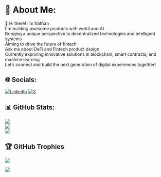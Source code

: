 # 💫 About Me:
👋 Hi there! I’m Nathan<br>I'm building awesome products with web3 and AI<br>Bringing a unique perspective to decentralized technologies and intelligent systems<br>Aiming to drive the future of fintech<br>Ask me about DeFi and Fintech product design <br>Currently exploring innovative solutions in blockchain, smart contracts, and machine learning<br>Let’s connect and build the next generation of digital experiences together!<br>


## 🌐 Socials:
[![LinkedIn](https://img.shields.io/badge/LinkedIn-%230077B5.svg?logo=linkedin&logoColor=white)](https://linkedin.com/in/nathan-bogale) [![X](https://img.shields.io/badge/X-black.svg?logo=X&logoColor=white)](https://x.com/Nathanbogale) 

## 📊 GitHub Stats:
![](https://github-readme-stats.vercel.app/api?username=nathanbogale&theme=dark&hide_border=true&include_all_commits=true&count_private=true)<br/>
![](https://github-readme-streak-stats.herokuapp.com/?user=nathanbogale&theme=dark&hide_border=true)<br/>
![](https://github-readme-stats.vercel.app/api/top-langs/?username=nathanbogale&theme=dark&hide_border=true&include_all_commits=true&count_private=true&layout=compact)

## 🏆 GitHub Trophies
![](https://github-profile-trophy.vercel.app/?username=nathanbogale&theme=gruvbox&no-frame=true&no-bg=false&margin-w=4)

![](https://quotes-github-readme.vercel.app/api?type=horizontal&theme=dark)

<!-- Proudly created with GPRM ( https://gprm.itsvg.in ) -->
